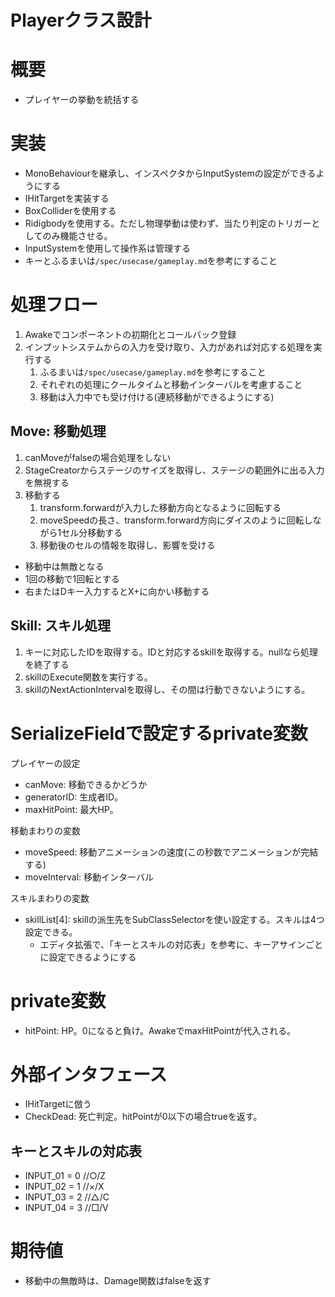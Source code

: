 # Playerクラス設計


# 概要
- プレイヤーの挙動を統括する


# 実装
- MonoBehaviourを継承し、インスペクタからInputSystemの設定ができるようにする
- IHitTargetを実装する
- BoxColliderを使用する
- Ridigbodyを使用する。ただし物理挙動は使わず、当たり判定のトリガーとしてのみ機能させる。
- InputSystemを使用して操作系は管理する
- キーとふるまいは```/spec/usecase/gameplay.md```を参考にすること


# 処理フロー
1. Awakeでコンポーネントの初期化とコールバック登録
2. インプットシステムからの入力を受け取り、入力があれば対応する処理を実行する
	1. ふるまいは```/spec/usecase/gameplay.md```を参考にすること
	2. それぞれの処理にクールタイムと移動インターバルを考慮すること
	3. 移動は入力中でも受け付ける(連続移動ができるようにする)


## Move: 移動処理
1. canMoveがfalseの場合処理をしない
2. StageCreatorからステージのサイズを取得し、ステージの範囲外に出る入力を無視する
3. 移動する
	1. transform.forwardが入力した移動方向となるように回転する
	2. moveSpeedの長さ、transform.forward方向にダイスのように回転しながら1セル分移動する
	3. 移動後のセルの情報を取得し、影響を受ける
- 移動中は無敵となる
- 1回の移動で1回転とする
- 右またはDキー入力するとX+に向かい移動する

## Skill: スキル処理
1. キーに対応したIDを取得する。IDと対応するskillを取得する。nullなら処理を終了する
2. skillのExecute関数を実行する。
3. skillのNextActionIntervalを取得し、その間は行動できないようにする。


# SerializeFieldで設定するprivate変数
プレイヤーの設定  
- canMove: 移動できるかどうか
- generatorID: 生成者ID。
- maxHitPoint: 最大HP。

移動まわりの変数  
- moveSpeed: 移動アニメーションの速度(この秒数でアニメーションが完結する)
- moveInterval: 移動インターバル

スキルまわりの変数  
- skillList[4]: skillの派生先をSubClassSelectorを使い設定する。スキルは4つ設定できる。
	- エディタ拡張で、「キーとスキルの対応表」を参考に、キーアサインごとに設定できるようにする

# private変数
- hitPoint: HP。0になると負け。AwakeでmaxHitPointが代入される。


# 外部インタフェース
- IHitTargetに倣う
- CheckDead: 死亡判定。hitPointが0以下の場合trueを返す。


## キーとスキルの対応表
- INPUT_01 = 0 //○/Z
- INPUT_02 = 1 //×/X
- INPUT_03 = 2 //△/C
- INPUT_04 = 3 //□/V


# 期待値
- 移動中の無敵時は、Damage関数はfalseを返す